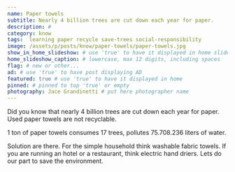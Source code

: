 ```yaml
---
name: Paper towels
subtitle: Nearly 4 billion trees are cut down each year for paper.
description: #
category: know
tags:  learning paper recycle save-trees social-responsibility
image: /assets/p/posts/know/paper-towels/paper-towels.jpg
show_in_home_slideshow: # use 'true' to have it displayed in home slideshow
home_slideshow_caption: # lowercase, max 12 digits, including spaces
flag: # new or other...
ad: # use 'true' to have post displaying AD
featured: true # use 'true' to have it displayed in home
pinned: # pinned to top 'true' or empty
photography: Jace Grandinetti # put here photographer name
---
```

Did you know that nearly 4 billion trees are cut down each year for paper. Used paper towels are not recyclable.

1 ton of paper towels consumes 17 trees, pollutes 75.708.236 liters of water.

Solution are there. For the simple household think washable fabric towels. If you are running an hotel or a restaurant, think electric hand driers. Lets do our part to save the environment.

